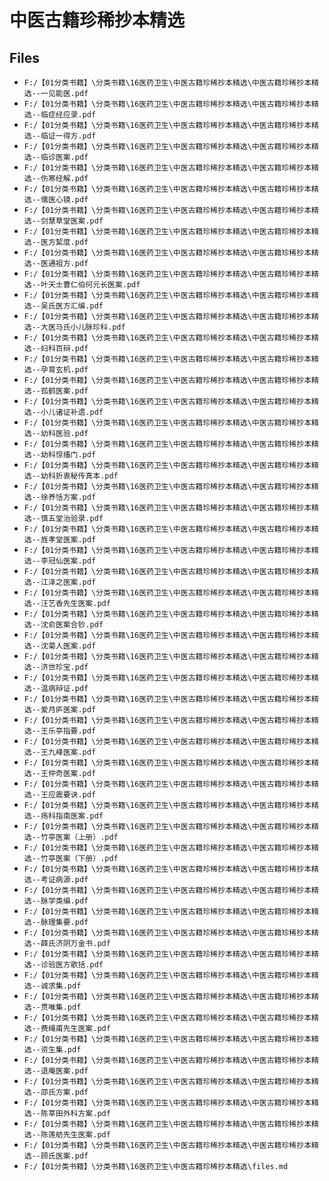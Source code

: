 # 中医古籍珍稀抄本精选

## Files

- `F:/【01分类书籍】\分类书籍\16医药卫生\中医古籍珍稀抄本精选\中医古籍珍稀抄本精选--一见能医.pdf`
- `F:/【01分类书籍】\分类书籍\16医药卫生\中医古籍珍稀抄本精选\中医古籍珍稀抄本精选--临症经应录.pdf`
- `F:/【01分类书籍】\分类书籍\16医药卫生\中医古籍珍稀抄本精选\中医古籍珍稀抄本精选--临证一得方.pdf`
- `F:/【01分类书籍】\分类书籍\16医药卫生\中医古籍珍稀抄本精选\中医古籍珍稀抄本精选--临诊医案.pdf`
- `F:/【01分类书籍】\分类书籍\16医药卫生\中医古籍珍稀抄本精选\中医古籍珍稀抄本精选--伤寒经解.pdf`
- `F:/【01分类书籍】\分类书籍\16医药卫生\中医古籍珍稀抄本精选\中医古籍珍稀抄本精选--儒医心镜.pdf`
- `F:/【01分类书籍】\分类书籍\16医药卫生\中医古籍珍稀抄本精选\中医古籍珍稀抄本精选--剑慧草堂医案.pdf`
- `F:/【01分类书籍】\分类书籍\16医药卫生\中医古籍珍稀抄本精选\中医古籍珍稀抄本精选--医方絜度.pdf`
- `F:/【01分类书籍】\分类书籍\16医药卫生\中医古籍珍稀抄本精选\中医古籍珍稀抄本精选--医通祖方.pdf`
- `F:/【01分类书籍】\分类书籍\16医药卫生\中医古籍珍稀抄本精选\中医古籍珍稀抄本精选--叶天士曹仁伯何元长医案.pdf`
- `F:/【01分类书籍】\分类书籍\16医药卫生\中医古籍珍稀抄本精选\中医古籍珍稀抄本精选--吴氏医方汇编.pdf`
- `F:/【01分类书籍】\分类书籍\16医药卫生\中医古籍珍稀抄本精选\中医古籍珍稀抄本精选--大医马氏小儿脉珍科.pdf`
- `F:/【01分类书籍】\分类书籍\16医药卫生\中医古籍珍稀抄本精选\中医古籍珍稀抄本精选--妇科百辩.pdf`
- `F:/【01分类书籍】\分类书籍\16医药卫生\中医古籍珍稀抄本精选\中医古籍珍稀抄本精选--孕育玄机.pdf`
- `F:/【01分类书籍】\分类书籍\16医药卫生\中医古籍珍稀抄本精选\中医古籍珍稀抄本精选--孤鹤医案.pdf`
- `F:/【01分类书籍】\分类书籍\16医药卫生\中医古籍珍稀抄本精选\中医古籍珍稀抄本精选--小儿诸证补遗.pdf`
- `F:/【01分类书籍】\分类书籍\16医药卫生\中医古籍珍稀抄本精选\中医古籍珍稀抄本精选--幼科医验.pdf`
- `F:/【01分类书籍】\分类书籍\16医药卫生\中医古籍珍稀抄本精选\中医古籍珍稀抄本精选--幼科惊搐门.pdf`
- `F:/【01分类书籍】\分类书籍\16医药卫生\中医古籍珍稀抄本精选\中医古籍珍稀抄本精选--幼科折衷秘传真本.pdf`
- `F:/【01分类书籍】\分类书籍\16医药卫生\中医古籍珍稀抄本精选\中医古籍珍稀抄本精选--徐养恬方案.pdf`
- `F:/【01分类书籍】\分类书籍\16医药卫生\中医古籍珍稀抄本精选\中医古籍珍稀抄本精选--慎五堂治验录.pdf`
- `F:/【01分类书籍】\分类书籍\16医药卫生\中医古籍珍稀抄本精选\中医古籍珍稀抄本精选--旌孝堂医案.pdf`
- `F:/【01分类书籍】\分类书籍\16医药卫生\中医古籍珍稀抄本精选\中医古籍珍稀抄本精选--李冠仙医案.pdf`
- `F:/【01分类书籍】\分类书籍\16医药卫生\中医古籍珍稀抄本精选\中医古籍珍稀抄本精选--江泽之医案.pdf`
- `F:/【01分类书籍】\分类书籍\16医药卫生\中医古籍珍稀抄本精选\中医古籍珍稀抄本精选--汪艺香先生医案.pdf`
- `F:/【01分类书籍】\分类书籍\16医药卫生\中医古籍珍稀抄本精选\中医古籍珍稀抄本精选--沈俞医案合钞.pdf`
- `F:/【01分类书籍】\分类书籍\16医药卫生\中医古籍珍稀抄本精选\中医古籍珍稀抄本精选--沈菊人医案.pdf`
- `F:/【01分类书籍】\分类书籍\16医药卫生\中医古籍珍稀抄本精选\中医古籍珍稀抄本精选--济世珍宝.pdf`
- `F:/【01分类书籍】\分类书籍\16医药卫生\中医古籍珍稀抄本精选\中医古籍珍稀抄本精选--温病辩证.pdf`
- `F:/【01分类书籍】\分类书籍\16医药卫生\中医古籍珍稀抄本精选\中医古籍珍稀抄本精选--爱月庐医案.pdf`
- `F:/【01分类书籍】\分类书籍\16医药卫生\中医古籍珍稀抄本精选\中医古籍珍稀抄本精选--王乐亭指要.pdf`
- `F:/【01分类书籍】\分类书籍\16医药卫生\中医古籍珍稀抄本精选\中医古籍珍稀抄本精选--王九峰医案.pdf`
- `F:/【01分类书籍】\分类书籍\16医药卫生\中医古籍珍稀抄本精选\中医古籍珍稀抄本精选--王仲奇医案.pdf`
- `F:/【01分类书籍】\分类书籍\16医药卫生\中医古籍珍稀抄本精选\中医古籍珍稀抄本精选--王应震要诀.pdf`
- `F:/【01分类书籍】\分类书籍\16医药卫生\中医古籍珍稀抄本精选\中医古籍珍稀抄本精选--疡科指南医案.pdf`
- `F:/【01分类书籍】\分类书籍\16医药卫生\中医古籍珍稀抄本精选\中医古籍珍稀抄本精选--竹亭医案（上册）.pdf`
- `F:/【01分类书籍】\分类书籍\16医药卫生\中医古籍珍稀抄本精选\中医古籍珍稀抄本精选--竹亭医案（下册）.pdf`
- `F:/【01分类书籍】\分类书籍\16医药卫生\中医古籍珍稀抄本精选\中医古籍珍稀抄本精选--考证病源.pdf`
- `F:/【01分类书籍】\分类书籍\16医药卫生\中医古籍珍稀抄本精选\中医古籍珍稀抄本精选--脉学类编.pdf`
- `F:/【01分类书籍】\分类书籍\16医药卫生\中医古籍珍稀抄本精选\中医古籍珍稀抄本精选--脉理集要.pdf`
- `F:/【01分类书籍】\分类书籍\16医药卫生\中医古籍珍稀抄本精选\中医古籍珍稀抄本精选--薛氏济阴万金书.pdf`
- `F:/【01分类书籍】\分类书籍\16医药卫生\中医古籍珍稀抄本精选\中医古籍珍稀抄本精选--诊验医方歌括.pdf`
- `F:/【01分类书籍】\分类书籍\16医药卫生\中医古籍珍稀抄本精选\中医古籍珍稀抄本精选--诚求集.pdf`
- `F:/【01分类书籍】\分类书籍\16医药卫生\中医古籍珍稀抄本精选\中医古籍珍稀抄本精选--贯唯集.pdf`
- `F:/【01分类书籍】\分类书籍\16医药卫生\中医古籍珍稀抄本精选\中医古籍珍稀抄本精选--费绳甫先生医案.pdf`
- `F:/【01分类书籍】\分类书籍\16医药卫生\中医古籍珍稀抄本精选\中医古籍珍稀抄本精选--资生集.pdf`
- `F:/【01分类书籍】\分类书籍\16医药卫生\中医古籍珍稀抄本精选\中医古籍珍稀抄本精选--退庵医案.pdf`
- `F:/【01分类书籍】\分类书籍\16医药卫生\中医古籍珍稀抄本精选\中医古籍珍稀抄本精选--邵氏方案.pdf`
- `F:/【01分类书籍】\分类书籍\16医药卫生\中医古籍珍稀抄本精选\中医古籍珍稀抄本精选--陈莘田外科方案.pdf`
- `F:/【01分类书籍】\分类书籍\16医药卫生\中医古籍珍稀抄本精选\中医古籍珍稀抄本精选--陈莲舫先生医案.pdf`
- `F:/【01分类书籍】\分类书籍\16医药卫生\中医古籍珍稀抄本精选\中医古籍珍稀抄本精选--顾氏医案.pdf`
- `F:/【01分类书籍】\分类书籍\16医药卫生\中医古籍珍稀抄本精选\files.md`
